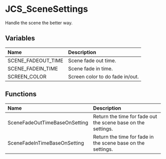 # JCS_SceneSettings

Handle the scene the better way.

## Variables

| Name               | Description                     |
|:-------------------|:--------------------------------|
| SCENE_FADEOUT_TIME | Scene fade out time.            |
| SCENE_FADEIN_TIME  | Scene fade in time.             |
| SCREEN_COLOR       | Screen color to do fade in/out. |

## Functions

| Name                          | Description                                                  |
|:------------------------------|:-------------------------------------------------------------|
| SceneFadeOutTimeBaseOnSetting | Return the time for fade out the scene base on the settings. |
| SceneFadeInTimeBaseOnSetting  | Return the time for fade in the scene base on the settings.  |
